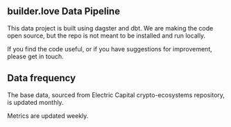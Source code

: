 ## builder.love Data Pipeline

This data project is built using dagster and dbt. We are making the code open source, but the repo is not meant to be installed and run locally. 

If you find the code useful, or if you have suggestions for improvement, please get in touch. 


## Data frequency

The base data, sourced from Electric Capital crypto-ecosystems repository, is updated monthly.

Metrics are updated weekly. 

